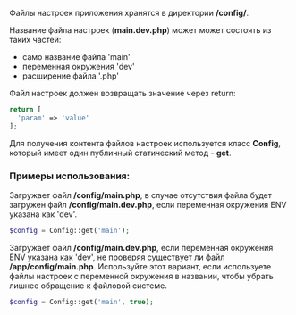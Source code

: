 Файлы настроек приложения хранятся в директории **/config/**.

Название файла настроек (**main.dev.php**) может может состоять из таких частей:
* само название файла 'main'
* переменная окружения 'dev'
* расширение файла '.php'

Файл настроек должен возвращать значение через return:

```php
return [
  'param' => 'value'
];
```

Для получения контента файлов настроек используется класс **Config**, который имеет один публичный статический метод - **get**.

### Примеры использования:

Загружает файл **/config/main.php**, в случае отсутствия файла будет загружен файл **/config/main.dev.php**, если переменная окружения ENV указана как 'dev'.

```php
$config = Config::get('main');
```

Загружает файл **/config/main.dev.php**, если переменная окружения ENV указана как 'dev', не проверяя существует ли файл **/app/config/main.php**. Используйте этот вариант, если используете файлы настроек с переменной окружения в названии, чтобы убрать лишнее обращение к файловой системе.

```php
$config = Config::get('main', true);
```
